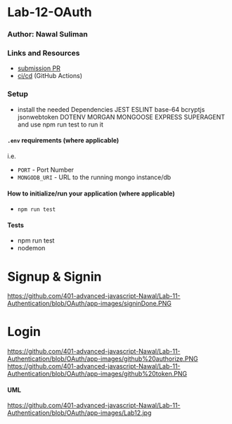 # Lab-12-OAuth

### Author: Nawal Suliman 

### Links and Resources
- [submission PR](https://github.com/401-advanced-javascript-Nawal/Lab-11-Authentication/pull/4)
- [ci/cd](https://github.com/401-advanced-javascript-Nawal/Lab-11-Authentication/actions) (GitHub Actions)

### Setup
- install the needed Dependencies JEST ESLINT base-64 bcryptjs jsonwebtoken DOTENV MORGAN MONGOOSE EXPRESS SUPERAGENT  and use npm run test to run it 

#### `.env` requirements (where applicable)
i.e.
- `PORT` - Port Number
- `MONGODB_URI` - URL to the running mongo instance/db

#### How to initialize/run your application (where applicable)
- `npm run test`

#### Tests
- npm run test
- nodemon  

# Signup & Signin 
https://github.com/401-advanced-javascript-Nawal/Lab-11-Authentication/blob/OAuth/app-images/signinDone.PNG

# Login 
https://github.com/401-advanced-javascript-Nawal/Lab-11-Authentication/blob/OAuth/app-images/github%20authorize.PNG
https://github.com/401-advanced-javascript-Nawal/Lab-11-Authentication/blob/OAuth/app-images/github%20token.PNG

#### UML
https://github.com/401-advanced-javascript-Nawal/Lab-11-Authentication/blob/OAuth/app-images/Lab12.jpg